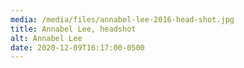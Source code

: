 ```yaml
---
media: /media/files/annabel-lee-2016-head-shot.jpg
title: Annabel Lee, headshot
alt: Annabel Lee
date: 2020-12-09T16:17:00-0500
---
```

